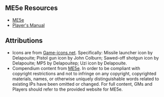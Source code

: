## ME5e Resources
* [ME5e](https://n7.world/)
* [Player's Manual](https://n7.world/phb/intro)

## Attributions
* Icons are from [Game-icons.net](https://game-icons.net/). Specifically: Missile launcher icon by Delapouite; Pistol gun icon by John Colburn; Sawed-off shotgun icon by Delapouite; MP5 by Delapouitep; Uzi icon by Delapouite.
* Compendium content from [ME5e](https://n7.world/). In order to be compliant with copyright restrictions and not to infringe on any copyright, copyrighted materials, names, or otherwise uniquely distinguishable words related to existing IPs have been omitted or changed. For full content, GMs and Players should refer to the provided website for ME5e.